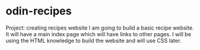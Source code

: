 # odin-recipes
Project: creating recipes website
I am going to build a basic recipe website. It will have a main index page which will have links to other pages. I will be using the HTML knowledge to build the website and will use CSS later. 